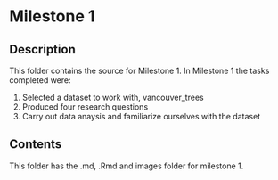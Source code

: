 # Milestone 1 #

## Description ## 
This folder contains the source for Milestone 1. In Milestone 1 the tasks completed were: 
1. Selected a dataset to work with, vancouver_trees 
2. Produced four research questions 
3. Carry out data anaysis and familiarize ourselves with the dataset 

## Contents ## 
This folder has the .md, .Rmd and images folder for milestone 1. 